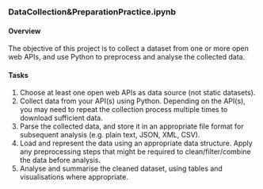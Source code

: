 ###  DataCollection&PreparationPractice.ipynb
#### Overview 
The objective of this project is to collect a dataset from one or more open web APIs, and use Python to preprocess and analyse the collected data.
#### Tasks
1) Choose at least one open web APIs as data source (not static datasets).
2) Collect data from your API(s) using Python. Depending on the API(s), you may need to repeat the collection process multiple times to download sufficient data.
3) Parse the collected data, and store it in an appropriate file format for subsequent analysis (e.g. plain text, JSON, XML, CSV).
4) Load and represent the data using an appropriate data structure. Apply any preprocessing steps that might be required to clean/filter/combine the data before analysis.
5) Analyse and summarise the cleaned dataset, using tables and visualisations where appropriate.

